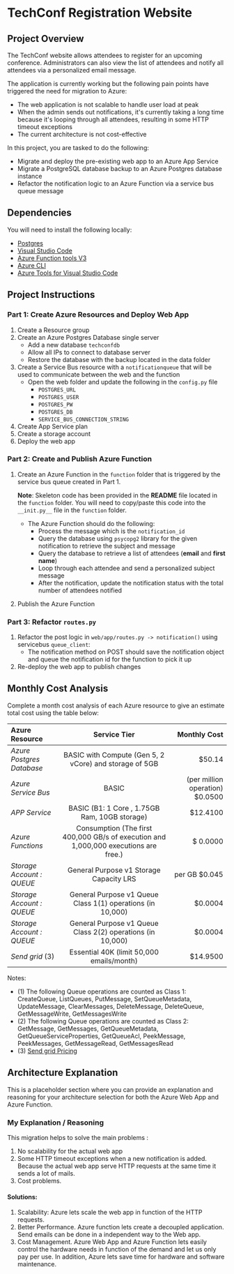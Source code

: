 # TechConf Registration Website

## Project Overview
The TechConf website allows attendees to register for an upcoming conference. Administrators can also view the list of attendees and notify all attendees via a personalized email message.

The application is currently working but the following pain points have triggered the need for migration to Azure:
 - The web application is not scalable to handle user load at peak
 - When the admin sends out notifications, it's currently taking a long time because it's looping through all attendees, resulting in some HTTP timeout exceptions
 - The current architecture is not cost-effective 

In this project, you are tasked to do the following:
- Migrate and deploy the pre-existing web app to an Azure App Service
- Migrate a PostgreSQL database backup to an Azure Postgres database instance
- Refactor the notification logic to an Azure Function via a service bus queue message

## Dependencies

You will need to install the following locally:
- [Postgres](https://www.postgresql.org/download/)
- [Visual Studio Code](https://code.visualstudio.com/download)
- [Azure Function tools V3](https://docs.microsoft.com/en-us/azure/azure-functions/functions-run-local?tabs=windows%2Ccsharp%2Cbash#install-the-azure-functions-core-tools)
- [Azure CLI](https://docs.microsoft.com/en-us/cli/azure/install-azure-cli?view=azure-cli-latest)
- [Azure Tools for Visual Studio Code](https://marketplace.visualstudio.com/items?itemName=ms-vscode.vscode-node-azure-pack)

## Project Instructions

### Part 1: Create Azure Resources and Deploy Web App
1. Create a Resource group
2. Create an Azure Postgres Database single server
   - Add a new database `techconfdb`
   - Allow all IPs to connect to database server
   - Restore the database with the backup located in the data folder
3. Create a Service Bus resource with a `notificationqueue` that will be used to communicate between the web and the function
   - Open the web folder and update the following in the `config.py` file
      - `POSTGRES_URL`
      - `POSTGRES_USER`
      - `POSTGRES_PW`
      - `POSTGRES_DB`
      - `SERVICE_BUS_CONNECTION_STRING`
4. Create App Service plan
5. Create a storage account
6. Deploy the web app

### Part 2: Create and Publish Azure Function
1. Create an Azure Function in the `function` folder that is triggered by the service bus queue created in Part 1.

      **Note**: Skeleton code has been provided in the **README** file located in the `function` folder. You will need to copy/paste this code into the `__init.py__` file in the `function` folder.
      - The Azure Function should do the following:
         - Process the message which is the `notification_id`
         - Query the database using `psycopg2` library for the given notification to retrieve the subject and message
         - Query the database to retrieve a list of attendees (**email** and **first name**)
         - Loop through each attendee and send a personalized subject message
         - After the notification, update the notification status with the total number of attendees notified
2. Publish the Azure Function

### Part 3: Refactor `routes.py`
1. Refactor the post logic in `web/app/routes.py -> notification()` using servicebus `queue_client`:
   - The notification method on POST should save the notification object and queue the notification id for the function to pick it up
2. Re-deploy the web app to publish changes

## Monthly Cost Analysis
Complete a month cost analysis of each Azure resource to give an estimate total cost using the table below:

| Azure Resource | Service Tier | Monthly Cost |
| :------------ | :------------: | ------------: |
| *Azure Postgres Database* |  BASIC with Compute (Gen 5, 2 vCore) and storage of 5GB   |  $50.14  |
| *Azure Service Bus*       | BASIC   | (per million operation) $0.0500  |
| *APP Service*             | BASIC (B1: 1 Core , 1.75GB Ram, 10GB storage) |   $12.4100 |
| *Azure Functions*         | Consumption (The first 400,000 GB/s of execution and 1,000,000 executions are free.) | $ 0.0000    |
| *Storage Account : QUEUE*     |  General Purpose v1 Storage Capacity LRS | per GB  $0.045    |
| *Storage Account : QUEUE*     |  General Purpose v1 Queue Class 1(1) operations (in 10,000) |   $0.0004    |
| *Storage Account : QUEUE*     |  General Purpose v1 Queue Class 2(2) operations (in 10,000) |   $0.0004    |
| *Send grid* (3)         |  Essential  40K (limit 50,000 emails/month)  |  $14.9500  |

Notes:
* (1) The following Queue operations are counted as Class 1: CreateQueue, ListQueues, PutMessage, SetQueueMetadata, UpdateMessage, ClearMessages, DeleteMessage, DeleteQueue, GetMessageWrite, GetMessagesWrite
* (2) The following Queue operations are counted as Class 2: GetMessage, GetMessages, GetQueueMetadata, GetQueueServiceProperties, GetQueueAcl, PeekMessage, PeekMessages, GetMessageRead, GetMessagesRead
* (3) [Send grid Pricing](https://sendgrid.com/pricing/)

## Architecture Explanation
This is a placeholder section where you can provide an explanation and reasoning for your architecture selection for both the Azure Web App and Azure Function.

### My Explanation / Reasoning

This migration helps to solve the main problems : 
1. No scalability for the actual web app
1. Some HTTP timeout exceptions when a new notification is added. Because the actual web app serve HTTP requests at the same time it sends a lot of mails.
1. Cost problems.


#### Solutions:

1. Scalability: Azure lets scale the web app in function of the HTTP requests. 
1. Better Performance. Azure function lets create a decoupled application. Send emails can be done in a independent way to the Web app.
1. Cost Management. Azure Web App and Azure Function lets easily control the hardware needs in function of the demand and let us only pay per use. In addition, Azure lets save time for hardware and software maintenance.


